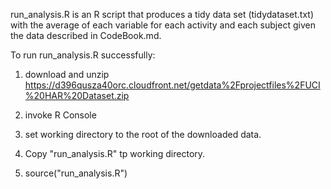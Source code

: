 run_analysis.R is an R script that produces a tidy data set (tidydataset.txt)
with the average of each variable for each activity and each 
subject given the data described in CodeBook.md.

To run run_analysis.R successfully:

1. download and unzip
https://d396qusza40orc.cloudfront.net/getdata%2Fprojectfiles%2FUCI%20HAR%20Dataset.zip

2. invoke R Console
3. set working directory to the root of the downloaded data.
4. Copy "run_analysis.R" tp working directory. 
5. source("run_analysis.R")
 